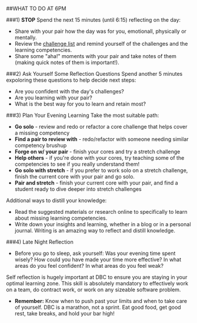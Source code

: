 

##WHAT TO DO AT 6PM

###1) **STOP**
Spend the next 15 minutes (until 6:15) reflecting on the day:
- Share with your pair how the day was for you, emotionall, physically or mentally.
- Review the [challenge list](../../../../phase-1-guide/tree/master/week-1/README.md) and remind yourself of the challenges and the learning competencies.
- Share some "aha!" moments with your pair and take notes of them (making quick notes of them is important!).

###2) Ask Yourself Some Reflection Questions
Spend another 5 minutes expoloring these questions to help decide next steps:
- Are you confident with the day's challenges?
- Are you learning with your pair?
- What is the best way for you to learn and retain most?

###3) Plan Your Evening Learning
Take the most suitable path:
- **Go solo** - review and redo or refactor a core challenge that helps cover a missing competency
- **Find a pair to review with** - redo/refactor with someone needing similar competency brushup
- **Forge on w/ your pair** - finish your cores and try a stretch challenge
- **Help others** - if you're done with your cores, try teaching some of the competencies to see if you really understand them!
- **Go solo with stretch** - if you prefer to work solo on a stretch challenge, finish the current core with your pair and go solo.
- **Pair and stretch** - finish your current core with your pair, and find a student ready to dive deeper into stretch challenges

Additional ways to distill your knowledge:
- Read the suggested materials or research online to specifically to learn about missing learning competencies.
- Write down your insights and learning, whether in a blog or in a personal journal.  Writing is an amazing way to reflect and distill knowledge.


###4) Late Night Reflection
- Before you go to sleep, ask yourself: Was your evening time spent wisely?  How could you have made your time more effective? In what areas do you feel confident? In what areas do you feel weak?

Self reflection is hugely important at DBC to ensure you are staying in your optimal learning zone.  This skill is absolutely mandatory to effectively work on a team, do contract work, or work on any sizeable software problem.


*  **Remember:** Know when to push past your limits and when to take care of yourself.  DBC is a marathon, not a sprint.  Eat good food, get good rest, take breaks, and hold your bar high!

